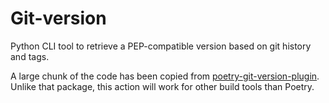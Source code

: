# Git-version

Python CLI tool to retrieve a PEP-compatible version based on git history and tags.

A large chunk of the code has been copied from [poetry-git-version-plugin](https://pypi.org/project/poetry-git-version-plugin/). Unlike that package, this action will work for other build tools than Poetry.
